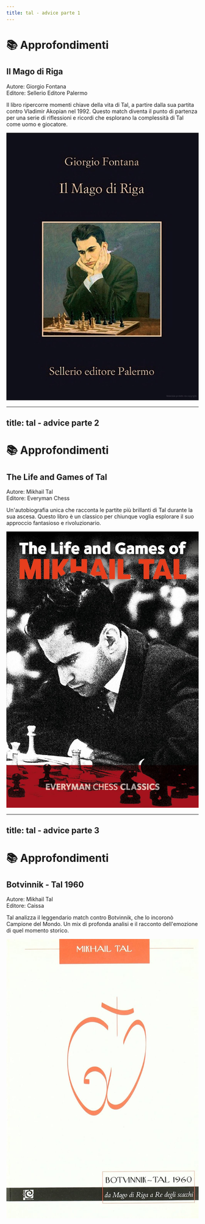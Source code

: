 ```yaml
---
title: tal - advice parte 1
---
```


# 📚 Approfondimenti 

<div class="grid grid-cols-2 gap-8">
  <div class="mt-4">
    <h2 class="text-xl font-semibold text-gray-500">Il Mago di Riga</h2>
    <p class="mt-2 text-sm text-gray-400">
      <span class="font-semibold">Autore:</span> Giorgio Fontana<br>
      <span class="font-semibold">Editore:</span> Sellerio Editore Palermo
    </p>
    <p class="mt-4 text-base text-gray-600">
      Il libro ripercorre momenti chiave della vita di Tal, a partire dalla sua partita contro Vladimir Akopian nel 1992. Questo match diventa il punto di partenza per una serie di riflessioni e ricordi che esplorano la complessità di Tal come uomo e giocatore.
    </p>
  </div>
  <div class="flex justify-center mt-4">
    <img src="../images/mago-di-riga.jpg" alt="Il Mago di Riga" 
      class="max-w-[250px] h-auto rounded-lg shadow-md border border-gray-300" />
  </div>
</div>

<Footer />

---
title: tal - advice parte 2
---

# 📚 Approfondimenti

<div class="grid grid-cols-2 gap-8">
  <div class="mt-4">
    <h2 class="text-xl font-semibold text-gray-500">The Life and Games of Tal</h2>
    <p class="mt-2 text-sm text-gray-400">
      <span class="font-semibold">Autore:</span> Mikhail Tal<br>
      <span class="font-semibold">Editore:</span> Everyman Chess
    </p>
    <p class="mt-4 text-base text-gray-600">
      Un'autobiografia unica che racconta le partite più brillanti di Tal durante la sua ascesa. Questo libro è un classico per chiunque voglia esplorare il suo approccio fantasioso e rivoluzionario.
    </p>
  </div>
  <div class="flex justify-center mt-4">
    <img src="../images/life-and-games-tal.jpg" alt="The Life and Games of Mikhail Tal" 
      class="max-w-[250px] h-auto rounded-lg shadow-md border border-gray-300" />
  </div>
</div>

<Footer />

---
title: tal - advice parte 3
---

# 📚 Approfondimenti

<div class="grid grid-cols-2 gap-8">
  <div class="mt-4">
    <h2 class="text-xl font-semibold text-gray-500"> Botvinnik - Tal 1960</h2>
    <p class="mt-2 text-sm text-gray-400">
      <span class="font-semibold">Autore:</span> Mikhail Tal<br>
      <span class="font-semibold">Editore:</span> Caissa
    </p>
    <p class="mt-4 text-base text-gray-600">
      Tal analizza il leggendario match contro Botvinnik, che lo incoronò Campione del Mondo. Un mix di profonda analisi e il racconto dell'emozione di quel momento storico.
    </p>
  </div>
  <div class="flex justify-center  mt-4">
    <img src="../images/botvinnik-tal-1960.jpg" alt="Tal Botvinnik Match 1960" 
         class="max-w-[250px] h-auto rounded-lg shadow-md border border-gray-300" />
  </div>
</div>

<Footer />



